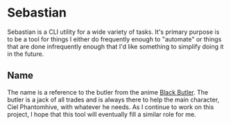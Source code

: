 # Sebastian

Sebastian is a CLI utility for a wide variety of tasks. It's primary purpose is to be a tool for things I either do frequently enough to "automate" or things that are done infrequently enough that I'd like something to simplify doing it in the future.

## Name

The name is a reference to the butler from the anime [Black Butler][0]. The butler is a jack of all trades and is always there to help the main character, Ciel Phantomhive, with whatever he needs. As I continue to work on this project, I hope that this tool will eventually fill a similar role for me.

[0]: https://en.wikipedia.org/wiki/Black_Butler
